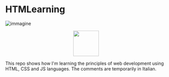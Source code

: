 # HTMLearning
![immagine]()

<p align="center">
  <img src="[https://github.com/davidenox/HTMLearning/assets/120756925/1ab8e8c2-d537-4c41-bb63-254845215763](https://github.com/davidenox/HTMLearning/assets/120756925/eec03661-bc14-4329-9cbd-be83dfb1ba7f)" widht='128' height='80' />
</p>

This repo shows how I'm learning the principles of web development using HTML, CSS and JS languages. The comments are temporarily in Italian.
